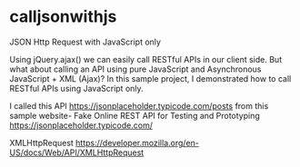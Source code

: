 # calljsonwithjs
JSON Http Request with JavaScript only

Using jQuery.ajax() we can easily call RESTful APIs in our client side. But what about calling an API using pure JavaScript and Asynchronous JavaScript + XML (Ajax)? In this sample project, I demonstrated how to call RESTful APIs using JavaScript only. 

I called this API https://jsonplaceholder.typicode.com/posts from this sample website-
Fake Online REST API for Testing and Prototyping
https://jsonplaceholder.typicode.com/

XMLHttpRequest
https://developer.mozilla.org/en-US/docs/Web/API/XMLHttpRequest
